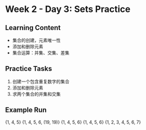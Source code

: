 # Week 2 - Day 3: Sets Practice

## Learning Content
- 集合的创建，元素唯一性
- 添加和删除元素
- 集合运算：并集、交集、差集

## Practice Tasks
1. 创建一个包含重复数字的集合  
2. 添加和删除元素  
3. 求两个集合的并集和交集  

## Example Run
{1, 4, 5}
{1, 4, 5, 6, (19, 19)}
{1, 4, 5, 6}
{1, 4, 5, 6} {1, 2, 3, 4, 5, 6, 7}